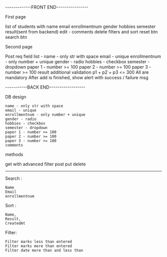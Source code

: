 -------------FRONT END----------------

First page

list of students with name email enrollmentnum gender hobbies semester result(sent from backend)
edit - comments
delete
filters and sort
reset btn
search btn

Second page

Post req
field list -
	name - only str with space
	email - unique
	enrollmentnum - only number + unique
	gender - radio
	hobbies - checkbox
	semester - dropdown
	paper 1 - number >= 100
	paper 2 - number >= 100
	paper 3 - number >= 100
	result
additional validation p1 + p2 + p3 <= 300
All are mandatory 
After add is finished, show alert with success / failure msg
	
-----------BACK END------------------

DB design

	name - only str with space
	email - unique
	enrollmentnum - only number + unique
	gender - radio
	hobbies - checkbox
	semester - dropdown
	paper 1 - number >= 100
	paper 2 - number >= 100
	paper 3 - number >= 100
	comments 
	
methods

get with advanced filter
post
put 
delete

----------------

Search :

	Name
	Email
	enrollmentnum
	
Sort :
	
	Name,
	Result,
	CreatedAt
	
Filter:
	
	Filter marks less than entered
	Filter marks more than entered
	Filter date more than and less than



